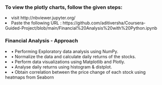 ### To view the plotly charts, follow the given steps:
<li>visit http://nbviewer.jupyter.org/</li>
<li>Paste the following URL : https://github.com/aditiversha/Coursera-Guided-Project/blob/main/Financial%20Analysis%20with%20Python.ipynb</li>

### Financial Analysis - Approach
<li>•	Performing Exploratory data analysis using NumPy.</li>
<li>•	Normalize the data and calculate daily returns of the stocks.</li>
<li>•	Perform data visualizations using Matplotlib and Plotly.</li>
<li>•	Analyse daily returns using histogram & distplot.</li>
<li>•	Obtain correlation between the price change of each stock using heatmaps from Seaborn</li>
